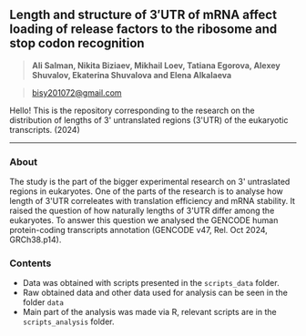 ## Length and structure of 3′UTR of mRNA affect loading of release factors to the ribosome and stop codon recognition ## 


> **Ali Salman, Nikita Biziaev, Mikhail Loev, Tatiana Egorova, Alexey Shuvalov, Ekaterina Shuvalova and Elena Alkalaeva**

> bisy201072@gmail.com

Hello! This is the repository corresponding to the research on the distribution of lengths of 3' untranslated regions (3'UTR) of the eukaryotic transcripts. (2024)

---
### About

The study is the part of the bigger experimental research on 3' untraslated regions in eukaryotes. One of the parts of the research is to analyse how length of 3'UTR correleates with translation efficiency  and mRNA stability.
It raised the question of how naturally lengths of 3'UTR differ among the eukaryotes. To answer this question we analysed the GENCODE human protein-coding transcripts annotation (GENCODE v47, Rel. Oct 2024, GRCh38.p14).

### Contents

- Data was obtained with scripts presented in the `scripts_data` folder. 
- Raw obtained data and other data used for analysis can be seen in the folder `data`
- Main part of the analysis was made via R, relevant scripts are in the `scripts_analysis` folder. 

